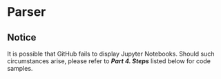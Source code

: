 # Parser
## Notice
It is possible that GitHub fails to display Jupyter Notebooks. Should such circumstances arise, please refer to ***Part 4. Steps*** listed below for code samples.
